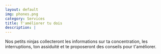 ```yaml
---
layout: default
img: phones.png
category: Services
title: T'améliorer tu dois
description: |
---
```

Nos petits ninjas collecteront les informations sur ta concentration, les interruptions, ton assiduité et te proposeront des conseils pour t'améliorer.